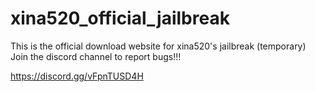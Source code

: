 # xina520_official_jailbreak
This is the official download website for xina520's jailbreak (temporary)
Join the discord channel to report bugs!!!


https://discord.gg/vFpnTUSD4H
